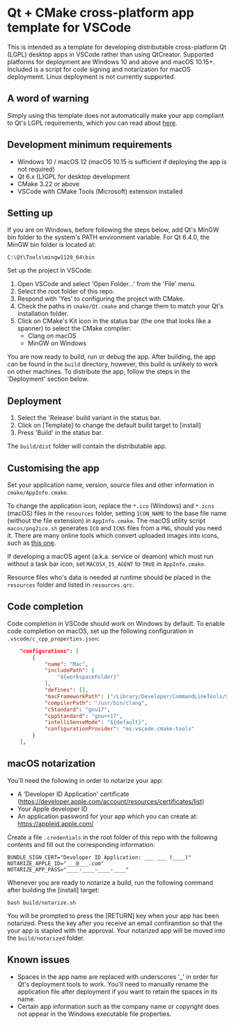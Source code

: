 Qt + CMake cross-platform app template for VSCode
=================================================

This is intended as a template for developing distributable cross-platform Qt (LGPL) desktop apps in VSCode rather than using QtCreator. Supported platforms for deployment are Windows 10 and above and macOS 10.15+. Included is a script for code signing and notarization for macOS deploymemt. Linux deployment is not currently supported.

A word of warning
-----------------

Simply using this template does not automatically make your app compliant to Qt's LGPL requirements, which you can read about [here](https://www.qt.io/licensing/open-source-lgpl-obligations).

Development minimum requirements
--------------------------------

* Windows 10 / macOS 12 (macOS 10.15 is sufficient if deploying the app is not required)
* Qt 6.x (L)GPL for desktop development
* CMake 3.22 or above
* VSCode with CMake Tools (Microsoft) extension installed

Setting up
----------

If you are on Windows, before following the steps below, add Qt's MinGW bin folder to the system's PATH environment variable. For Qt 6.4.0, the MinGW bin folder is located at:

`C:\Qt\Tools\mingw1120_64\bin`

Set up the project in VSCode:

1. Open VSCode and select 'Open Folder...' from the 'File' menu.
2. Select the root folder of this repo.
3. Respond with 'Yes' to configuring the project with CMake.
4. Check the paths in `cmake/Qt.cmake` and change them to match your Qt's installation folder.
5. Click on CMake's Kit icon in the status bar (the one that looks like a spanner) to select the CMake compiler:
    * Clang on macOS
    * MinGW on Windows

You are now ready to build, run or debug the app. After building, the app can be found in the `build` directory, however, this build is unlikely to work on other machines. To distribute the app, follow the steps in the 'Deployment' section below.

Deployment
----------

1. Select the 'Release' build variant in the status bar.
2. Click on \[Template\] to change the default build target to \[install\]
3. Press 'Build' in the status bar.

The `build/dist` folder will contain the distributable app.

Customising the app
-------------------

Set your application name, version, source files and other information in `cmake/AppInfo.cmake`.

To change the application icon, replace the `*.ico` (Windows) and `*.icns` (macOS) files in the `resources` folder, setting `ICON_NAME` to the base file name (without the file extension) in `AppInfo.cmake`. The macOS utility script `macos/png2ico.sh` generates `ICO` and `ICNS` files from a `PNG`, should you need it. There are many online tools which convert uploaded images into icons, such as [this one](https://redketchup.io/icon-converter).

If developing a macOS agent (a.k.a. service or deamon) which must run without a task bar icon, set `MACOSX_IS_AGENT` to `TRUE` in `AppInfo.cmake`.

Resource files who's data is needed at runtime should be placed in the `resources` folder and listed in `resources.qrc`.

Code completion
---------------

Code completion in VSCode should work on Windows by default. To enable code completion on macOS, set up the following configuration in `.vscode/c_cpp_properties.json`:
```json
    "configurations": [
        {
            "name": "Mac",
            "includePath": [
                "${workspaceFolder}"
            ],
            "defines": [],
            "macFrameworkPath": ["/Library/Developer/CommandLineTools/SDKs/MacOSX11.3.sdk/System/Library/Frameworks"],
            "compilerPath": "/usr/bin/clang",
            "cStandard": "gnu17",
            "cppStandard": "gnu++17",
            "intelliSenseMode": "${default}",
            "configurationProvider": "ms-vscode.cmake-tools"
        }
    ],
```

macOS notarization
------------------

You'll need the following in order to notarize your app:

* A 'Developer ID Application' certificate (https://developer.apple.com/account/resources/certificates/list)
* Your Apple developer ID
* An application password for your app which you can create at: https://appleid.apple.com/

Create a file `.credentials` in the root folder of this repo with the following contents and fill out the corresponding information:
```
BUNDLE_SIGN_CERT="Developer ID Application: ___ ___ (____)"
NOTARIZE_APPLE_ID="___@___.com"
NOTARIZE_APP_PASS="____-____-____-____"
```

Whenever you are ready to notarize a build, run the following command after building the \[install\] target:

`bash build/notarize.sh`

You will be prompted to press the \[RETURN\] key when your app has been notarized. Press the key after you receive an email confiramtion so that the your app is stapled with the approval. Your notarized app will be moved into the `build/notarized` folder.

Known issues
------------

* Spaces in the app name are replaced with underscores '_' in order for Qt's deployment tools to work. You'll need to manually rename the application file after deployment if you want to retain the spaces in its name.
* Certain app information such as the company name or copyright does not appear in the Windows executable file properties.